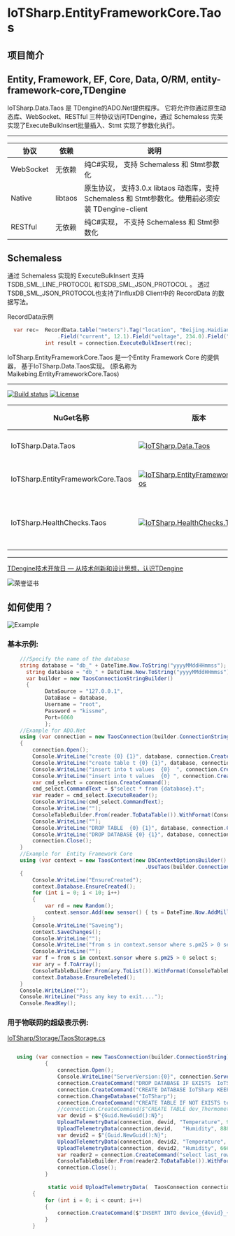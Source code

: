 # IoTSharp.EntityFrameworkCore.Taos

## 项目简介


Entity, Framework, EF, Core, Data, O/RM, entity-framework-core,TDengine
--

IoTSharp.Data.Taos  是 TDengine的ADO.Net提供程序。 它将允许你通过原生动态库、WebSocket、RESTful 三种协议访问TDengine，通过 Schemaless 完美实现了ExecuteBulkInsert批量插入、Stmt 实现了参数化执行。

---
| 协议    | 依赖| 说明                                                     |
| ----------- | --------  | ------------------------------------------------------------ |
| WebSocket |无依赖 | 纯C#实现， 支持 Schemaless 和 Stmt参数化
| Native | libtaos | 原生协议， 支持3.0.x  libtaos 动态库，支持 Schemaless 和 Stmt参数化。使用前必须安装 TDengine-client 
| RESTful | 无依赖 |   纯C#实现， 不支持  Schemaless 和 Stmt参数化



## Schemaless 

通过 Schemaless 实现的 ExecuteBulkInsert  支持 TSDB_SML_LINE_PROTOCOL 和TSDB_SML_JSON_PROTOCOL 。
透过TSDB_SML_JSON_PROTOCOL也支持了InfluxDB Client中的 RecordData 的数据写法。 

 RecordData示例
```c#
  var rec=  RecordData.table("meters").Tag("location", "Beijing.Haidian").Tag("groupid", "2").Timestamp(DateTime.Now.ToUniversalTime(), TimePrecision.Ms)
                .Field("current", 12.1).Field("voltage", 234.0).Field("phase",0.33);
            int result = connection.ExecuteBulkInsert(rec);

```


IoTSharp.EntityFrameworkCore.Taos 是一个Entity Framework Core 的提供器， 基于IoTSharp.Data.Taos实现。 
(原名称为 Maikebing.EntityFrameworkCore.Taos)

---

[![Build status](https://ci.appveyor.com/api/projects/status/8krjmvsoiilo2r10?svg=true)](https://ci.appveyor.com/project/iotsharp/entityframeworkcore-taos)
[![License](https://img.shields.io/github/license/iotsharp/EntityFrameworkCore.Taos.svg)](https://github.com/IoTSharp/EntityFrameworkCore.Taos/blob/master/LICENSE)



| NuGet名称    | 版本|下载量| 说明                                                     |
| ----------- | --------  | --------  | ------------------------------------------------------------ |
| IoTSharp.Data.Taos |[![IoTSharp.Data.Taos](https://img.shields.io/nuget/v/iotsharp.Data.Taos.svg)](https://www.nuget.org/packages/IoTSharp.Data.Taos/) |![Nuget](https://img.shields.io/nuget/dt/IoTSharp.Data.Taos) |ADO.Net Core 基础组件
| IoTSharp.EntityFrameworkCore.Taos |[![IoTSharp.EntityFrameworkCore.Taos](https://img.shields.io/nuget/v/IoTSharp.EntityFrameworkCore.Taos.svg)](https://www.nuget.org/packages/IoTSharp.EntityFrameworkCore.Taos/) |![Nuget](https://img.shields.io/nuget/dt/IoTSharp.EntityFrameworkCore.Taos)     | 供EF Core使用的组件
| IoTSharp.HealthChecks.Taos |[![IoTSharp.HealthChecks.Taos](https://img.shields.io/nuget/v/IoTSharp.HealthChecks.Taos.svg)](https://www.nuget.org/packages/IoTSharp.HealthChecks.Taos/)  |  ![Nuget](https://img.shields.io/nuget/dt/IoTSharp.HealthChecks.Taos)| 供Asp.Net Core 使用的健康检查组件


---


[TDengine技术开放日 — 从技术创新和设计思想，认识TDengine](https://live.photoplus.cn/live/pc/38916035/#/live)

![荣誉证书](docs/taos_ch_600.png)




##  如何使用？




![Example](docs/Example.png)

 ### 基本示例:

```csharp
    ///Specify the name of the database
    string database = "db_" + DateTime.Now.ToString("yyyyMMddHHmmss");
      string database = "db_" + DateTime.Now.ToString("yyyyMMddHHmmss");
      var builder = new TaosConnectionStringBuilder()
      {
            DataSource = "127.0.0.1",
            DataBase = database,
            Username = "root",
            Password = "kissme",
            Port=6060
            };
    //Example for ADO.Net 
    using (var connection = new TaosConnection(builder.ConnectionString))
    {
        connection.Open();
        Console.WriteLine("create {0} {1}", database, connection.CreateCommand($"create database {database};").ExecuteNonQuery());
        Console.WriteLine("create table t {0} {1}", database, connection.CreateCommand($"create table {database}.t (ts timestamp, cdata int);").ExecuteNonQuery());
        Console.WriteLine("insert into t values  {0}  ", connection.CreateCommand($"insert into {database}.t values ('{DateTime.Now.ToString("yyyy-MM-dd HH:mm:ss.ms")}', 10);").ExecuteNonQuery());
        Console.WriteLine("insert into t values  {0} ", connection.CreateCommand($"insert into {database}.t values ('{DateTime.Now.AddMonths(1).ToString("yyyy-MM-dd HH:mm:ss.ms")}', 20);").ExecuteNonQuery());
        var cmd_select = connection.CreateCommand();
        cmd_select.CommandText = $"select * from {database}.t";
        var reader = cmd_select.ExecuteReader();
        Console.WriteLine(cmd_select.CommandText);
        Console.WriteLine("");
        ConsoleTableBuilder.From(reader.ToDataTable()).WithFormat(ConsoleTableBuilderFormat.MarkDown).ExportAndWriteLine();
        Console.WriteLine("");
        Console.WriteLine("DROP TABLE  {0} {1}", database, connection.CreateCommand($"DROP TABLE  {database}.t;").ExecuteNonQuery());
        Console.WriteLine("DROP DATABASE {0} {1}", database, connection.CreateCommand($"DROP DATABASE   {database};").ExecuteNonQuery());
        connection.Close();
    }
    //Example for  Entity Framework Core  
    using (var context = new TaosContext(new DbContextOptionsBuilder()
                                            .UseTaos(builder.ConnectionString).Options))
    {
        Console.WriteLine("EnsureCreated");
        context.Database.EnsureCreated();
        for (int i = 0; i < 10; i++)
        {
            var rd = new Random();
            context.sensor.Add(new sensor() { ts = DateTime.Now.AddMilliseconds(i), degree = rd.NextDouble(), pm25 = rd.Next(0, 1000) });
        }
        Console.WriteLine("Saveing");
        context.SaveChanges();
        Console.WriteLine("");
        Console.WriteLine("from s in context.sensor where s.pm25 > 0 select s ");
        Console.WriteLine("");
        var f = from s in context.sensor where s.pm25 > 0 select s;
        var ary = f.ToArray();
        ConsoleTableBuilder.From(ary.ToList()).WithFormat(ConsoleTableBuilderFormat.MarkDown).ExportAndWriteLine();
        context.Database.EnsureDeleted();
    }
    Console.WriteLine("");
    Console.WriteLine("Pass any key to exit....");
    Console.ReadKey();
```


### 用于物联网的超级表示例:

[IoTSharp/Storage/TaosStorage.cs](https://github.com/IoTSharp/IoTSharp/blob/master/IoTSharp/Storage/TaosStorage.cs)

```c#

   using (var connection = new TaosConnection(builder.ConnectionString))
            {
                connection.Open();
                Console.WriteLine("ServerVersion:{0}", connection.ServerVersion);
                connection.CreateCommand("DROP DATABASE IF EXISTS  IoTSharp").ExecuteNonQuery();
                connection.CreateCommand("CREATE DATABASE IoTSharp KEEP 365 DAYS 10 BLOCKS 4;").ExecuteNonQuery();
                connection.ChangeDatabase("IoTSharp");
                connection.CreateCommand("CREATE TABLE IF NOT EXISTS telemetrydata  (ts timestamp,value_type  tinyint, value_boolean bool, value_string binary(10240), value_long bigint,value_datetime timestamp,value_double double)   TAGS (deviceid binary(32),keyname binary(64));").ExecuteNonQuery();
                //connection.CreateCommand($"CREATE TABLE dev_Thermometer USING telemetrydata TAGS (\"Temperature\")").ExecuteNonQuery();
                var devid = $"{Guid.NewGuid():N}";
                UploadTelemetryData(connection, devid, "Temperature", 999);
                UploadTelemetryData(connection,devid,   "Humidity", 888);
                var devid2 = $"{Guid.NewGuid():N}";
                UploadTelemetryData(connection, devid2, "Temperature", 777);
                UploadTelemetryData(connection, devid2, "Humidity", 666);
                var reader2 = connection.CreateCommand("select last_row(*) from telemetrydata group by deviceid,keyname ;").ExecuteReader();
                ConsoleTableBuilder.From(reader2.ToDataTable()).WithFormat(ConsoleTableBuilderFormat.Default).ExportAndWriteLine();
                connection.Close();
            }
            
             static void UploadTelemetryData(  TaosConnection connection, string devid, string keyname, int count)
        {
            for (int i = 0; i < count; i++)
            {
                connection.CreateCommand($"INSERT INTO device_{devid}_{keyname} USING telemetrydata TAGS(\"{devid}\",\"{keyname}\")  (ts,value_type,value_long) values (now,2,{i});").ExecuteNonQuery();
            }
        }
        
```

